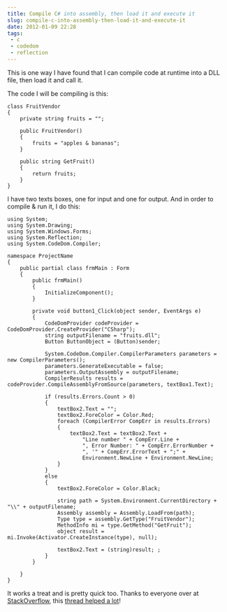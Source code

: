 ---title: Compile C# into assembly, then load it and execute itslug: compile-c-into-assembly-then-load-it-and-execute-itdate: 2012-01-09 22:28tags:  - c - codedom - reflection---This is one way I have found that I can compile code at runtime into a DLL file, then load it and call it. 

The code I will be compiling is this:

    class FruitVendor
    {
        private string fruits = "";
     
        public FruitVendor()
        {
            fruits = "apples & bananas";
        }
     
        public string GetFruit()
        {
            return fruits;
        }
    }

I have two texts boxes, one for input and one for output. And in order to compile & run it, I do this:

    using System;
    using System.Drawing;
    using System.Windows.Forms;
    using System.Reflection;
    using System.CodeDom.Compiler;
     
    namespace ProjectName
    {
        public partial class frmMain : Form
        {
            public frmMain()
            {
                InitializeComponent();
            }
     
            private void button1_Click(object sender, EventArgs e)
            {
                CodeDomProvider codeProvider = CodeDomProvider.CreateProvider("CSharp");
                string outputFilename = "fruits.dll";
                Button ButtonObject = (Button)sender;
                 
                System.CodeDom.Compiler.CompilerParameters parameters = new CompilerParameters();            
                parameters.GenerateExecutable = false;
                parameters.OutputAssembly = outputFilename;
                CompilerResults results = codeProvider.CompileAssemblyFromSource(parameters, textBox1.Text);
     
                if (results.Errors.Count > 0)
                {
                    textBox2.Text = "";
                    textBox2.ForeColor = Color.Red;                
                    foreach (CompilerError CompErr in results.Errors)
                    {
                        textBox2.Text = textBox2.Text +
                            "Line number " + CompErr.Line +
                            ", Error Number: " + CompErr.ErrorNumber +
                            ", '" + CompErr.ErrorText + ";" +
                            Environment.NewLine + Environment.NewLine;
                    }
                }
                else
                {
                    textBox2.ForeColor = Color.Black;
     
                    string path = System.Environment.CurrentDirectory + "\\" + outputFilename;
                    Assembly assembly = Assembly.LoadFrom(path);
                    Type type = assembly.GetType("FruitVendor");
                    MethodInfo mi = type.GetMethod("GetFruit");
                    object result = mi.Invoke(Activator.CreateInstance(type), null);                
     
                    textBox2.Text = (string)result; ;
                }
            }
     
        }
    }

It works a treat and is pretty quick too. Thanks to everyone over at [StackOverflow](http://www.stackoverflow.com/), this [thread helped a lot](http://stackoverflow.com/questions/8788338/is-there-a-way-i-can-parse-run-c-sharp-within-an-application-almost-like-a-scri)!